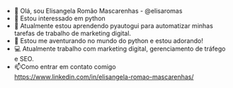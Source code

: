 - 👋 Olá, sou Elisangela Romão Mascarenhas - @elisaromas
- 👀 Estou interessado em python
- 🌱 Atualmente estou aprendendo pyautogui para automatizar minhas tarefas de trabalho de marketing digital.
- 💞️ Estou me aventurando no mundo do python e estou adorando!
- 💻 Atualmente trabalho com marketing digital, gerenciamento de tráfego e SEO.
- 📫Como entrar em contato comigo https://www.linkedin.com/in/elisangela-romao-mascarenhas/


<!---
elisaromas/elisaromas is a ✨ special ✨ repository because its `README.md` (this file) appears on your GitHub profile.
You can click the Preview link to take a look at your changes.
--->
